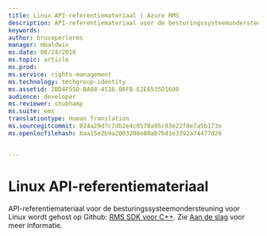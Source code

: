 ```yaml
---
title: Linux API-referentiemateriaal | Azure RMS
description: API-referentiemateriaal voor de besturingssysteemondersteuning voor Linux wordt gehost op Github.
keywords: 
author: bruceperlerms
manager: mbaldwin
ms.date: 08/24/2016
ms.topic: article
ms.prod: 
ms.service: rights-management
ms.technology: techgroup-identity
ms.assetid: 2BD4F55D-BA88-4516-86FB-E2E6535D1690
audience: developer
ms.reviewer: shubhamp
ms.suite: ems
translationtype: Human Translation
ms.sourcegitcommit: 024a29d7c7db2e4c0578a95c93e22f8e7a5b173e
ms.openlocfilehash: baa15e2b9a2003208e80ab7bd1e3392a74477d26


---
```


# Linux API-referentiemateriaal

API-referentiemateriaal voor de besturingssysteemondersteuning voor Linux wordt gehost op Github: [RMS SDK voor C++](http://azuread.github.io/rms-sdk-for-cpp/annotated.html). Zie [Aan de slag](get-started.md) voor meer informatie.

 

 






<!--HONumber=Aug16_HO4-->


